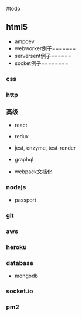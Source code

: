 #todo

## html5 
- ampdev
- webworker例子=======
- serversent例子======
- socket例子========

### css 


### http

### 高级
- react
- redux
- jest, enzyme, test-render
- graphql

- webpack文档化

### nodejs
- passport 

### git



### aws 
### heroku

### database
- mongodb

### socket.io

### pm2
